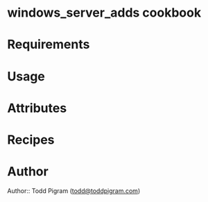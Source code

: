 # windows_server_adds cookbook

# Requirements

# Usage

# Attributes

# Recipes

# Author

Author:: Todd Pigram (<todd@toddpigram.com>)
